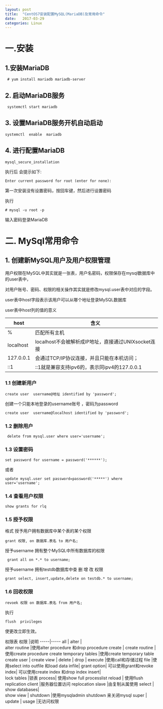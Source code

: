 ```yaml
---
layout: post
title:  "CentOS7安装配置MySQL(MariaDB)及常用命令"
date:   2017-03-29
categories: Linux
---
```


# 一.安装
## 1.安装MariaDB

```
 # yum install mariadb mariadb-server
```

## 2. 启动MariaDB服务

```
 systemctl start mariadb
```

## 3. 设置MariaDB服务开机自动启动

```
systemctl  enable  mariadb
```

## 4. 进行配置MariaDB

```
mysql_secure_installation
```

执行后 会提示如下:

```
Enter current password for root (enter for none): 
```

第一次安装没有设置密码，按回车键，然后进行设置密码

执行

```
# mysql -u root -p
```
输入密码登录MariaDB

# 二. MySql常用命令

## 1. 创建新MySQL用户及用户权限管理

用户权限在MySQL中其实就是一张表，用户名密码，权限保存在mysql数据库中的user表中，

对用户账号、密码、权限的相关操作其实就是修改mysql.user表中对应的字段。

user表中host字段表示该用户可以从哪个地址登录MySQL数据库



user表中host列的值的意义

host|含义
----|-----
%  |            匹配所有主机
localhost |   localhost不会被解析成IP地址，直接通过UNIXsocket连接
127.0.0.1  |    会通过TCP/IP协议连接，并且只能在本机访问；
::1         |        ::1就是兼容支持ipv6的，表示同ipv4的127.0.0.1


### 1.1 创建新用户
```
create user  username@地址 identified by 'password';
```

创建一个只能本地登录的username账号 ，密码为password

```
create user  username@localhost identified by 'password';
```

### 1.2 删除用户

```
 delete from mysql.user where user='username';
```

### 1.3 设置密码

```
set password for username = password('******');
```

或者

```
update mysql.user set password=password('*****') where user='username';
```

### 1.4 查看用户权限
```
show grants for rlq
```

### 1.5 授予权限

格式  授予用户拥有数据库中某个表的某个权限

```
grant 权限, on 数据库.表名 to 用户名;
```

授予username 拥有整个MySQL中所有数据库的权限

```
 grant all on *.* to username;
```

授予username 拥有testdb数据库中查 删 增 改 权限
```
grant select, insert,update,delete on testdb.* to username; 
```

### 1.6 回收权限
```
revoek 权限 on 数据库.表名 from 用户名;
```

执行

```
flush  privileges
```

使更改立即生效。

权限表
权限	|说明
-----|-----
all	 |
alter |	 
alter routine	|使用alter procedure 和drop procedure
create	| 
create routine |	使用create  procedure
create temporary tables	|使用create temporary table
create  user	| 
create view	 |
delete	 |
drop	 |
execute	|使用call和存储过程
file	|使用select into outfile  和load data infile|
grant option|	可以使用grant和revoke
index|	可以使用create index 和drop index
insert|	 
lock tables	|锁表
process|	使用show full processlist
reload	|   使用flush
replication client	|服务器位置访问
replocation slave	|由复制从属使用
select	 |
show databases|	 
show view	 |
shutdown	|使用mysqladmin shutdown 来关闭mysql
super	 |
update	 |
usage	|无访问权限
 	 
 	 
 
 


